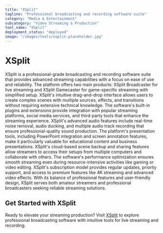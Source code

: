 ```yaml
---
title: "XSplit"
tagline: "Professional broadcasting and recording software suite"
category: "Media & Entertainment"
subcategory: "Video Streaming & Production"
tool_name: "XSplit"
deployment_status: "deployed"
image: "/images/tools/xsplit-placeholder.jpg"
---
```


# XSplit

XSplit is a professional-grade broadcasting and recording software suite that provides advanced streaming capabilities with a focus on ease of use and reliability. The platform offers two main products: XSplit Broadcaster for live streaming and XSplit Gamecaster for game-specific streaming with simplified setup. XSplit's intuitive drag-and-drop interface allows users to create complex scenes with multiple sources, effects, and transitions without requiring extensive technical knowledge. The software's built-in plugins and extensions provide integration with popular streaming platforms, social media services, and third-party tools that enhance the streaming experience. XSplit's advanced audio features include real-time noise removal, audio ducking, and multiple audio track recording that ensure professional-quality sound production. The platform's presentation tools, including PowerPoint integration and screen annotation features, make it particularly valuable for educational content and business presentations. XSplit's cloud-based scene backup and sharing features allow streamers to access their setups from multiple computers and collaborate with others. The software's performance optimization ensures smooth streaming even during resource-intensive activities like gaming or video editing. XSplit's subscription model provides regular updates, priority support, and access to premium features like 4K streaming and advanced video effects. With its balance of professional features and user-friendly design, XSplit serves both amateur streamers and professional broadcasters seeking reliable streaming solutions.

## Get Started with XSplit

Ready to elevate your streaming production? Visit [XSplit](https://www.xsplit.com) to explore professional broadcasting software with intuitive tools for live streaming and recording.

